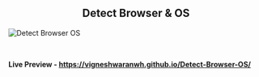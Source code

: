 <h2 align = "center">Detect Browser & OS</h2>

![Detect Browser   OS](https://user-images.githubusercontent.com/122967566/213396656-ed41ef56-e15d-412a-8ec7-ada42c881346.png)

<br>

**Live Preview - https://vigneshwaranwh.github.io/Detect-Browser-OS/**
